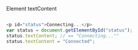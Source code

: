 

Element textContent

```javascript

<p id="status">Connecting...</p>
var status = document.getElementById("status");
status.textContent; // == "Connecting...""
status.textContent = "Connected";


```

